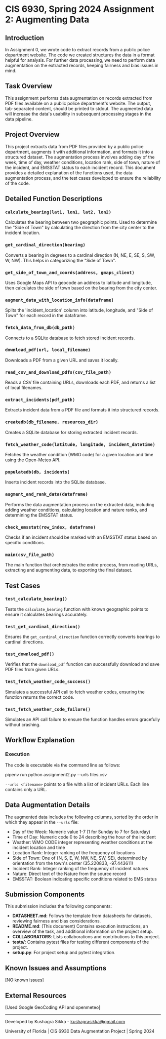 # CIS 6930, Spring 2024 Assignment 2: Augmenting Data

## Introduction

In Assignment 0, we wrote code to extract records from a public police department website. The code we created structures the data in a format helpful for analysis. For further data processing, we need to perform data augmentation on the extracted records, keeping fairness and bias issues in mind.

## Task Overview

This assignment performs data augmentation on records extracted from PDF files available on a public police department's website. The output, tab-separated content, should be printed to stdout. The augmented data will increase the data's usability in subsequent processing stages in the data pipeline.

## Project Overview

This project extracts data from PDF files provided by a public police department, augments it with additional information, and formats it into a structured dataset. The augmentation process involves adding day of the week, time of day, weather conditions, location rank, side of town, nature of the incident, and EMSSTAT status to each incident record. This document provides a detailed explanation of the functions used, the data augmentation process, and the test cases developed to ensure the reliability of the code.

## Detailed Function Descriptions

### `calculate_bearing(lat1, lon1, lat2, lon2)`

Calculates the bearing between two geographic points. Used to determine the "Side of Town" by calculating the direction from the city center to the incident location.

### `get_cardinal_direction(bearing)`

Converts a bearing in degrees to a cardinal direction (N, NE, E, SE, S, SW, W, NW). This helps in categorizing the "Side of Town".

### `get_side_of_town_and_coords(address, gmaps_client)`

Uses Google Maps API to geocode an address to latitude and longitude, then calculates the side of town based on the bearing from the city center.

### `augment_data_with_location_info(dataframe)`

Splits the 'incident_location' column into latitude, longitude, and "Side of Town" for each record in the dataframe.

### `fetch_data_from_db(db_path)`

Connects to a SQLite database to fetch stored incident records.

### `download_pdf(url, local_filename)`

Downloads a PDF from a given URL and saves it locally.

### `read_csv_and_download_pdfs(csv_file_path)`

Reads a CSV file containing URLs, downloads each PDF, and returns a list of local filenames.

### `extract_incidents(pdf_path)`

Extracts incident data from a PDF file and formats it into structured records.

### `createdb(db_filename, resources_dir)`

Creates a SQLite database for storing extracted incident records.

### `fetch_weather_code(latitude, longitude, incident_datetime)`

Fetches the weather condition (WMO code) for a given location and time using the Open-Meteo API.

### `populatedb(db, incidents)`

Inserts incident records into the SQLite database.

### `augment_and_rank_data(dataframe)`

Performs the data augmentation process on the extracted data, including adding weather conditions, calculating location and nature ranks, and determining the EMSSTAT status.

### `check_emsstat(row_index, dataframe)`

Checks if an incident should be marked with an EMSSTAT status based on specific conditions.

### `main(csv_file_path)`

The main function that orchestrates the entire process, from reading URLs, extracting and augmenting data, to exporting the final dataset.

## Test Cases

### `test_calculate_bearing()`

Tests the `calculate_bearing` function with known geographic points to ensure it calculates bearings accurately.

### `test_get_cardinal_direction()`

Ensures the `get_cardinal_direction` function correctly converts bearings to cardinal directions.

### `test_download_pdf()`

Verifies that the `download_pdf` function can successfully download and save PDF files from given URLs.

### `test_fetch_weather_code_success()`

Simulates a successful API call to fetch weather codes, ensuring the function returns the correct code.

### `test_fetch_weather_code_failure()`

Simulates an API call failure to ensure the function handles errors gracefully without crashing.

## Workflow Explanation

### Execution

The code is executable via the command line as follows:

pipenv run python assignment2.py --urls files.csv

`--urls <filename>` points to a file with a list of incident URLs. Each line contains only a URL.

## Data Augmentation Details

The augmented data includes the following columns, sorted by the order in which they appear in the `--urls` file:

- Day of the Week: Numeric value 1-7 (1 for Sunday to 7 for Saturday)
- Time of Day: Numeric code 0 to 24 describing the hour of the incident
- Weather: WMO CODE integer representing weather conditions at the incident location and time
- Location Rank: Integer ranking of the frequency of locations
- Side of Town: One of {N, S, E, W, NW, NE, SW, SE}, determined by orientation from the town's center (35.220833, -97.443611)
- Incident Rank: Integer ranking of the frequency of incident natures
- Nature: Direct text of the Nature from the source record
- EMSSTAT: Boolean indicating specific conditions related to EMS status

## Submission Components

This submission includes the following components:

- **DATASHEET.md**: Follows the template from datasheets for datasets, reviewing fairness and bias considerations.
- **README.md**: (This document) Contains execution instructions, an overview of the task, and additional information on the project setup.
- **COLLABORATORS**: Lists collaborations and contributions to this project.
- **tests/**: Contains pytest files for testing different components of the project.
- **setup.py**: For project setup and pytest integration.

## Known Issues and Assumptions

[NO known issues]

## External Resources

[Used Google GeoCoding API and openmeteo]

---

Developed by Kushagra Sikka - kushagrasikka@gmail.com

University of Florida | CIS 6930 Data Augmentation Project | Spring 2024
